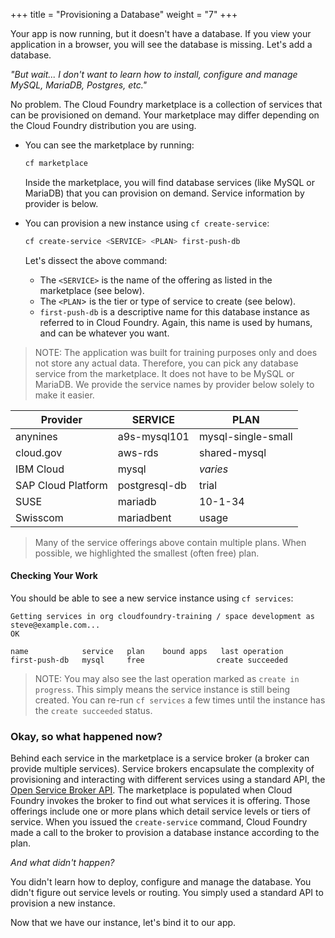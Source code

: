 +++
title = "Provisioning a Database"
weight = "7"
+++


Your app is now running, but it doesn't have a database. If you view your application in a browser, you will see the database is missing. Let's add a database.

*"But wait... I don't want to learn how to install, configure and manage MySQL, MariaDB, Postgres, etc."*

No problem. The Cloud Foundry marketplace is a collection of services that can be provisioned on demand. Your marketplace may differ depending on the Cloud Foundry distribution you are using.

* You can see the marketplace by running:

  ```sh
  cf marketplace
  ```

  Inside the marketplace, you will find database services (like MySQL or MariaDB) that you can provision on demand. Service information by provider is below.
  
* You can provision a new instance using `cf create-service`:

  ```sh
  cf create-service <SERVICE> <PLAN> first-push-db
  ```

  Let's dissect the above command:

  * The `<SERVICE>` is the name of the offering as listed in the marketplace (see below).
  * The `<PLAN`> is the tier or type of service to create (see below).
  * `first-push-db` is a descriptive name for this database instance as referred to in Cloud Foundry. Again, this name is used by humans, and can be whatever you want.

> NOTE: The application was built for training purposes only and does not store any actual data. Therefore, you can pick any database service from the marketplace. It does not have to be MySQL or MariaDB. We provide the service names by provider below solely to make it easier.

| Provider              | SERVICE      | PLAN               |
|-----------------------|--------------|--------------------|
| anynines              | a9s-mysql101 | mysql-single-small |
| cloud.gov             | aws-rds      | shared-mysql       |
| IBM Cloud             | mysql        | *varies*           |
| SAP Cloud Platform    | postgresql-db| trial              |
| SUSE                  | mariadb      | 10-1-34            |
| Swisscom              | mariadbent   | usage              |

> Many of the service offerings above contain multiple plans. When possible, we highlighted the smallest (often free) plan.

#### Checking Your Work

You should be able to see a new service instance using `cf services`:

```
Getting services in org cloudfoundry-training / space development as steve@example.com...
OK

name            service   plan    bound apps   last operation
first-push-db   mysql     free                create succeeded
```

> NOTE: You may also see the last operation marked as `create in progress`. This simply means the service instance is still being created. You can re-run `cf services` a few times until the instance has the `create succeeded` status.

### Okay, so what happened now?

Behind each service in the marketplace is a service broker (a broker can provide multiple services). Service brokers encapsulate the complexity of provisioning and interacting with different services using a standard API, the [Open Service Broker API](https://www.openservicebrokerapi.org/). The marketplace is populated when Cloud Foundry invokes the broker to find out what services it is offering. Those offerings include one or more plans which detail service levels or tiers of service. When you issued the `create-service` command, Cloud Foundry made a call to the broker to provision a database instance according to the plan.

*And what didn't happen?*

You didn't learn how to deploy, configure and manage the database. You didn't figure out service levels or routing. You simply used a standard API to provision a new instance.

Now that we have our instance, let's bind it to our app.
